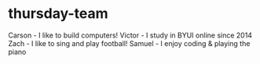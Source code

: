# thursday-team
Carson - I like to build computers!
Victor - I study in BYUI online since 2014
Zach - I like to sing and play football!
Samuel - I enjoy coding & playing the piano

